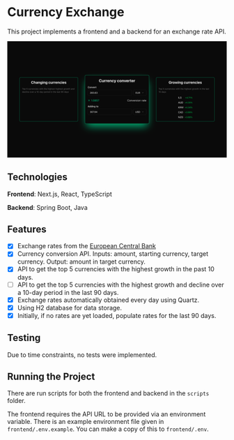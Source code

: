 # Currency Exchange

This project implements a frontend and a backend for an exchange rate API.

![Frontend](assets/frontend.png)

## Technologies

**Frontend**: Next.js, React, TypeScript

**Backend**: Spring Boot, Java

## Features

- [x] Exchange rates from the [European Central Bank](https://www.ecb.europa.eu/stats/policy_and_exchange_rates/euro_reference_exchange_rates/html/index.en.html)
- [x] Currency conversion API. Inputs: amount, starting currency, target currency. Output: amount in target currency.
- [x] API to get the top 5 currencies with the highest growth in the past 10 days.
- [ ] API to get the top 5 currencies with the highest growth and decline over a 10-day period in the last 90 days.
- [x] Exchange rates automatically obtained every day using Quartz.
- [x] Using H2 database for data storage.
- [x] Initially, if no rates are yet loaded, populate rates for the last 90 days.

## Testing

Due to time constraints, no tests were implemented.

## Running the Project

There are run scripts for both the frontend and backend in the `scripts` folder.

The frontend requires the API URL to be provided via an environment variable. There is an example environment file given in `frontend/.env.example`. You can make a copy of this to `frontend/.env`.
